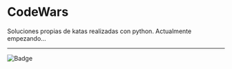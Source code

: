 # CodeWars

Soluciones propias de katas realizadas con python. Actualmente empezando...

---

![Badge](https://www.codewars.com/users/carlosngv/badges/large)
